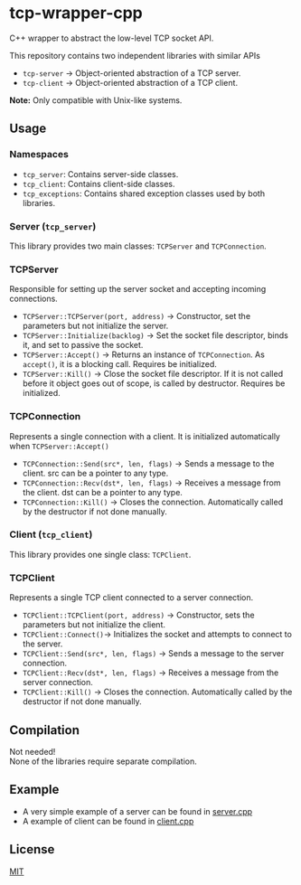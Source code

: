 # tcp-wrapper-cpp
C++ wrapper to abstract the low-level TCP socket API.

This repository contains two independent libraries with similar APIs
- `tcp-server` -> Object-oriented abstraction of a TCP server.
- `tcp-client` -> Object-oriented abstraction of a TCP client.

**Note:** Only compatible with Unix-like systems.

## Usage
### Namespaces
- `tcp_server`: Contains server-side classes.
- `tcp_client`: Contains client-side classes.
- `tcp_exceptions`: Contains shared exception classes used by both libraries.

### Server (`tcp_server`)
This library provides two main classes: `TCPServer` and `TCPConnection`.

### TCPServer
Responsible for setting up the server socket and accepting incoming connections.
- `TCPServer::TCPServer(port, address)` -> Constructor, set the parameters but not initialize the server.
- `TCPServer::Initialize(backlog)` -> Set the socket file descriptor, binds it, and set to passive the socket.
- `TCPServer::Accept()` -> Returns an instance of `TCPConnection`. As `accept()`, it is a blocking call. Requires be initialized.
- `TCPServer::Kill()` -> Close the socket file descriptor. If it is not called before it object goes out of scope, is called by destructor. Requires be initialized.

### TCPConnection
Represents a single connection with a client. It is initialized automatically when `TCPServer::Accept()`
- `TCPConnection::Send(src*, len, flags)` -> Sends a message to the client. src can be a pointer to any type.
- `TCPConnection::Recv(dst*, len, flags)` -> Receives a message from the client. dst can be a pointer to any type.
- `TCPConnection::Kill()` -> Closes the connection. Automatically called by the destructor if not done manually.

### Client (`tcp_client`)
This library provides one single class: `TCPClient`.
### TCPClient
Represents a single TCP client connected to a server connection.
- `TCPClient::TCPClient(port, address)` -> Constructor, sets the parameters but not initialize the client. 
- `TCPClient::Connect()`->  Initializes the socket and attempts to connect to the server.
- `TCPClient::Send(src*, len, flags)` -> Sends a message to the server connection.
- `TCPClient::Recv(dst*, len, flags)` -> Receives a message from the server connection.
- `TCPClient::Kill()` -> Closes the connection. Automatically called by the destructor if not done manually.

## Compilation
Not needed!  
None of the libraries require separate compilation.

## Example
- A very simple example of a server can be found in [server.cpp](example/server.cpp)
- A example of client can be found in [client.cpp](example/client.cpp)

## License
[MIT](LICENSE)
